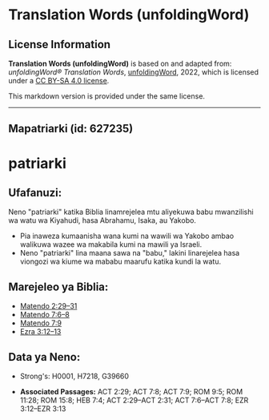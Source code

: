 # Translation Words (unfoldingWord)

## License Information

**Translation Words (unfoldingWord)** is based on and adapted from: _unfoldingWord® Translation Words_, [unfoldingWord](https://unfoldingword.org/utw), 2022, which is licensed under a [CC BY-SA 4.0 license](https://creativecommons.org/licenses/by-sa/4.0/legalcode.en).

This markdown version is provided under the same license.



--------------------------------

## Mapatriarki (id: 627235)

patriarki
=========

Ufafanuzi:
----------

Neno "patriarki" katika Biblia linamrejelea mtu aliyekuwa babu mwanzilishi wa watu wa Kiyahudi, hasa Abrahamu, Isaka, au Yakobo.

* Pia inaweza kumaanisha wana kumi na wawili wa Yakobo ambao walikuwa wazee wa makabila kumi na mawili ya Israeli.
* Neno "patriarki" lina maana sawa na "babu," lakini linarejelea hasa viongozi wa kiume wa mababu maarufu katika kundi la watu.

Marejeleo ya Biblia:
--------------------

* [Matendo 2:29–31](https://ref.ly/Acts2:29-Acts2:31)
* [Matendo 7:6–8](https://ref.ly/Acts7:6-Acts7:8)
* [Matendo 7:9](https://ref.ly/Acts7:9)
* [Ezra 3:12–13](https://ref.ly/Ezra3:12-Ezra3:13)

Data ya Neno:
-------------

* Strong's: H0001, H7218, G39660

* **Associated Passages:** ACT 2:29; ACT 7:8; ACT 7:9; ROM 9:5; ROM 11:28; ROM 15:8; HEB 7:4; ACT 2:29–ACT 2:31; ACT 7:6–ACT 7:8; EZR 3:12–EZR 3:13

